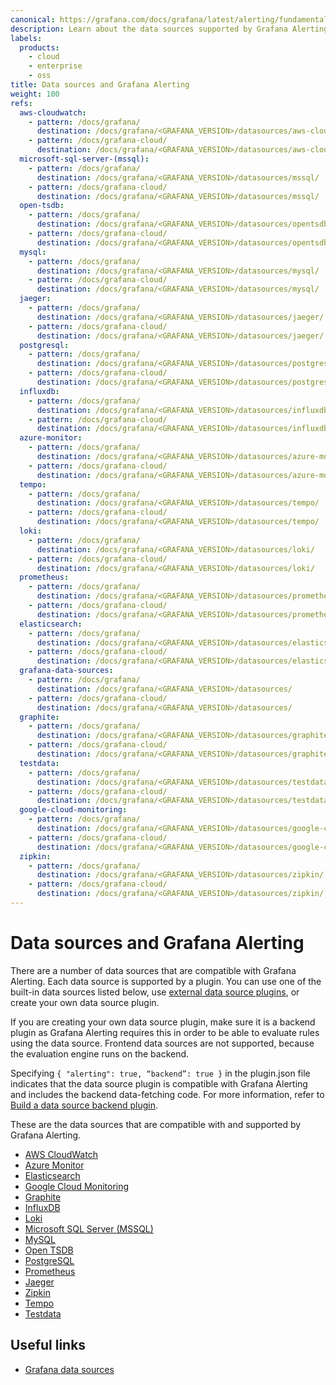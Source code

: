 ```yaml
---
canonical: https://grafana.com/docs/grafana/latest/alerting/fundamentals/data-source-alerting/
description: Learn about the data sources supported by Grafana Alerting
labels:
  products:
    - cloud
    - enterprise
    - oss
title: Data sources and Grafana Alerting
weight: 100
refs:
  aws-cloudwatch:
    - pattern: /docs/grafana/
      destination: /docs/grafana/<GRAFANA_VERSION>/datasources/aws-cloudwatch/
    - pattern: /docs/grafana-cloud/
      destination: /docs/grafana/<GRAFANA_VERSION>/datasources/aws-cloudwatch/
  microsoft-sql-server-(mssql):
    - pattern: /docs/grafana/
      destination: /docs/grafana/<GRAFANA_VERSION>/datasources/mssql/
    - pattern: /docs/grafana-cloud/
      destination: /docs/grafana/<GRAFANA_VERSION>/datasources/mssql/
  open-tsdb:
    - pattern: /docs/grafana/
      destination: /docs/grafana/<GRAFANA_VERSION>/datasources/opentsdb/
    - pattern: /docs/grafana-cloud/
      destination: /docs/grafana/<GRAFANA_VERSION>/datasources/opentsdb/
  mysql:
    - pattern: /docs/grafana/
      destination: /docs/grafana/<GRAFANA_VERSION>/datasources/mysql/
    - pattern: /docs/grafana-cloud/
      destination: /docs/grafana/<GRAFANA_VERSION>/datasources/mysql/
  jaeger:
    - pattern: /docs/grafana/
      destination: /docs/grafana/<GRAFANA_VERSION>/datasources/jaeger/
    - pattern: /docs/grafana-cloud/
      destination: /docs/grafana/<GRAFANA_VERSION>/datasources/jaeger/
  postgresql:
    - pattern: /docs/grafana/
      destination: /docs/grafana/<GRAFANA_VERSION>/datasources/postgres/
    - pattern: /docs/grafana-cloud/
      destination: /docs/grafana/<GRAFANA_VERSION>/datasources/postgres/
  influxdb:
    - pattern: /docs/grafana/
      destination: /docs/grafana/<GRAFANA_VERSION>/datasources/influxdb/
    - pattern: /docs/grafana-cloud/
      destination: /docs/grafana/<GRAFANA_VERSION>/datasources/influxdb/
  azure-monitor:
    - pattern: /docs/grafana/
      destination: /docs/grafana/<GRAFANA_VERSION>/datasources/azure-monitor/
    - pattern: /docs/grafana-cloud/
      destination: /docs/grafana/<GRAFANA_VERSION>/datasources/azure-monitor/
  tempo:
    - pattern: /docs/grafana/
      destination: /docs/grafana/<GRAFANA_VERSION>/datasources/tempo/
    - pattern: /docs/grafana-cloud/
      destination: /docs/grafana/<GRAFANA_VERSION>/datasources/tempo/
  loki:
    - pattern: /docs/grafana/
      destination: /docs/grafana/<GRAFANA_VERSION>/datasources/loki/
    - pattern: /docs/grafana-cloud/
      destination: /docs/grafana/<GRAFANA_VERSION>/datasources/loki/
  prometheus:
    - pattern: /docs/grafana/
      destination: /docs/grafana/<GRAFANA_VERSION>/datasources/prometheus/
    - pattern: /docs/grafana-cloud/
      destination: /docs/grafana/<GRAFANA_VERSION>/datasources/prometheus/
  elasticsearch:
    - pattern: /docs/grafana/
      destination: /docs/grafana/<GRAFANA_VERSION>/datasources/elasticsearch/
    - pattern: /docs/grafana-cloud/
      destination: /docs/grafana/<GRAFANA_VERSION>/datasources/elasticsearch/
  grafana-data-sources:
    - pattern: /docs/grafana/
      destination: /docs/grafana/<GRAFANA_VERSION>/datasources/
    - pattern: /docs/grafana-cloud/
      destination: /docs/grafana/<GRAFANA_VERSION>/datasources/
  graphite:
    - pattern: /docs/grafana/
      destination: /docs/grafana/<GRAFANA_VERSION>/datasources/graphite/
    - pattern: /docs/grafana-cloud/
      destination: /docs/grafana/<GRAFANA_VERSION>/datasources/graphite/
  testdata:
    - pattern: /docs/grafana/
      destination: /docs/grafana/<GRAFANA_VERSION>/datasources/testdata/
    - pattern: /docs/grafana-cloud/
      destination: /docs/grafana/<GRAFANA_VERSION>/datasources/testdata/
  google-cloud-monitoring:
    - pattern: /docs/grafana/
      destination: /docs/grafana/<GRAFANA_VERSION>/datasources/google-cloud-monitoring/
    - pattern: /docs/grafana-cloud/
      destination: /docs/grafana/<GRAFANA_VERSION>/datasources/google-cloud-monitoring/
  zipkin:
    - pattern: /docs/grafana/
      destination: /docs/grafana/<GRAFANA_VERSION>/datasources/zipkin/
    - pattern: /docs/grafana-cloud/
      destination: /docs/grafana/<GRAFANA_VERSION>/datasources/zipkin/
---
```


# Data sources and Grafana Alerting

There are a number of data sources that are compatible with Grafana Alerting. Each data source is supported by a plugin. You can use one of the built-in data sources listed below, use [external data source plugins](/grafana/plugins/?type=datasource), or create your own data source plugin.

If you are creating your own data source plugin, make sure it is a backend plugin as Grafana Alerting requires this in order to be able to evaluate rules using the data source. Frontend data sources are not supported, because the evaluation engine runs on the backend.

Specifying `{ "alerting": true, “backend”: true }` in the plugin.json file indicates that the data source plugin is compatible with Grafana Alerting and includes the backend data-fetching code. For more information, refer to [Build a data source backend plugin](/tutorials/build-a-data-source-backend-plugin/).

These are the data sources that are compatible with and supported by Grafana Alerting.

- [AWS CloudWatch](ref:aws-cloudwatch)
- [Azure Monitor](ref:azure-monitor)
- [Elasticsearch](ref:elasticsearch)
- [Google Cloud Monitoring](ref:google-cloud-monitoring)
- [Graphite](ref:graphite)
- [InfluxDB](ref:influxdb)
- [Loki](ref:loki)
- [Microsoft SQL Server (MSSQL)](<ref:microsoft-sql-server-(mssql)>)
- [MySQL](ref:mysql)
- [Open TSDB](ref:open-tsdb)
- [PostgreSQL](ref:postgresql)
- [Prometheus](ref:prometheus)
- [Jaeger](ref:jaeger)
- [Zipkin](ref:zipkin)
- [Tempo](ref:tempo)
- [Testdata](ref:testdata)

## Useful links

- [Grafana data sources](ref:grafana-data-sources)
